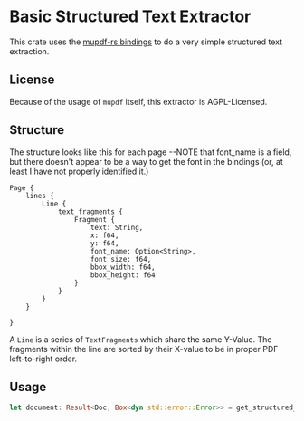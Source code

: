 # Basic Structured Text Extractor

This crate uses the [mupdf-rs bindings](https://github.com/messense/mupdf-rs)  to do a very simple structured text extraction. 

## License
Because of the usage of `mupdf` itself, this extractor is AGPL-Licensed.


## Structure
The structure looks like this for each page --NOTE that font_name is a field, but there doesn't appear to be a way to get the font in the bindings (or, at least I have not properly identified it.)

```
Page {
    lines {
        Line {
            text_fragments {
                Fragment {
                    text: String,
                    x: f64,
                    y: f64,
                    font_name: Option<String>,
                    font_size: f64,
                    bbox_width: f64,
                    bbox_height: f64
                }
            }
        }
    }

}

```

A `Line` is a series of `TextFragments` which share the same Y-Value. The fragments within the line are sorted by their X-value to be in proper PDF left-to-right order.

## Usage

```rust
let document: Result<Doc, Box<dyn std::error::Error>> = get_structured_document_from_filepath(path);

```